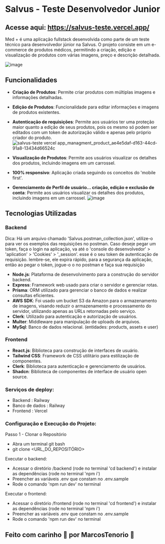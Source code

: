 # Salvus - Teste Desenvolvedor Junior

## Acesse aqui: https://salvus-teste.vercel.app/

Med + é uma aplicação fullstack desenvolvida como parte de um teste técnico para desenvolvedor júnior na Salvus. O projeto consiste em um e-commerce de produtos médicos, permitindo a criação, edição e visualização de produtos com várias imagens, preço e descrição detalhada.

![image](https://github.com/user-attachments/assets/4a0af80a-f946-472e-959b-1a8a83203161)

## Funcionalidades

- **Criação de Produtos**: Permite criar produtos com múltiplas imagens e informações detalhadas.
- **Edição de Produtos**: Funcionalidade para editar informações e imagens de produtos existentes.
- **Autenticação de requisições**: Permite aos usuários ter uma proteção maior quanto a edição de seus produtos, pois os mesmo só podem ser editados com um token de autorização válido e apenas pelo próprio criador do produto.
 ![salvus-teste vercel app_managment_product_ae4e5daf-d163-44cd-91a8-13434d66524c](https://github.com/user-attachments/assets/73655860-88af-4c41-bb83-27b14b8f36fd)

- **Visualização de Produtos**: Permite aos usuários visualizar os detalhes dos produtos, incluindo imagens em um carrossel.
- **100% responsivo**: Aplicação criada seguindo os conceitos do 'mobile first'.


- **Gerenciamento de Perfil de usuário... criação, edição e exclusão de conta**: Permite aos usuários visualizar os detalhes dos produtos, incluindo imagens em um carrossel.
![image](https://github.com/user-attachments/assets/4eca1496-d18e-42e3-9595-d420c339c241)


## Tecnologias Utilizadas

### Backend
Dica: Há um arquivo chamado 'Salvus.postman_collection.json', utilize-o para ver os exemplos das requisições no postman. Caso deseje pegar um token, faça o login na aplicação, va até o 'console do desenvolvedor' > 'aplication' > 'Cookies' > '_session'. esse é o seu token de autenticação de requisição. lembre-se, ele expira rápido, para a segurança da aplicação, então ao pegar o token, jogue-o o no postman e faça sua requisição


- **Node.js**: Plataforma de desenvolvimento para a construção do servidor backend.
- **Express**: Framework web usado para criar o servidor e gerenciar rotas.
- **Prisma**: ORM utilizado para gerenciar o banco de dados e realizar consultas eficientes.
- **AWS SDK**: Foi usado um bucket S3 da Amazon para o armazenamento de imagens, visando reduzir o armazenamento e processamento do servidor, utilizando apenas as URLs retornadas pelo serviço.
- **Clerk**: Utilizado para autenticação e autorização de usuários.
- **Multer**: Middleware para manipulação de uploads de arquivos.
- **MySql**: Banco de dados relacional. (entidades: products, assets e user)

### Frontend

- **React.js**: Biblioteca para construção de interfaces de usuário.
- **Tailwind CSS**: Framework de CSS utilitário para estilização de componentes.
- **Clerk**: Biblioteca para autenticação e gerenciamento de usuários.
- **Shadcn**: Biblioteca de componentes de interface de usuário open source.

### Serviços de deploy:
- Backend : Railway
- Banco de dados : Railway
- Frontend : Vercel

### Configuração e Execução do Projeto:

Passo 1 - Clonar o Repositório
- Abra um terminal git bash
- git clone <URL_DO_REPOSITÓRIO>

Executar o backend:
- Acessar o diretório /backend (rode no terminal 'cd backend') e instalar as dependências (rode no terminal 'npm i')
- Preencher as variáveis .env que constam no .env.sample
- Rode o comando 'npm run dev' no terminal

Executar o frontend:
- Acessar o diretório /frontend (rode no terminal 'cd frontend') e instalar as dependências (rode no terminal 'npm i')
- Preencher as variáveis .env que constam no .env.sample
- Rode o comando 'npm run dev' no terminal


## Feito com carinho 💚 por MarcosTenorio &#128640;

